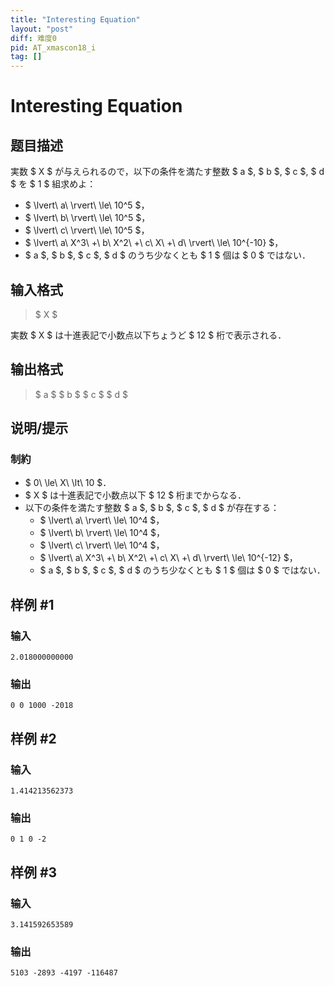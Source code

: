 ```yaml
---
title: "Interesting Equation"
layout: "post"
diff: 难度0
pid: AT_xmascon18_i
tag: []
---
```


# Interesting Equation

## 题目描述

[problemUrl]: https://atcoder.jp/contests/xmascon18/tasks/xmascon18_i

実数 $ X $ が与えられるので，以下の条件を満たす整数 $ a $, $ b $, $ c $, $ d $ を $ 1 $ 組求めよ：

- $ \lvert\ a\ \rvert\ \le\ 10^5 $，
- $ \lvert\ b\ \rvert\ \le\ 10^5 $，
- $ \lvert\ c\ \rvert\ \le\ 10^5 $，
- $ \lvert\ a\ X^3\ +\ b\ X^2\ +\ c\ X\ +\ d\ \rvert\ \le\ 10^{-10} $，
- $ a $, $ b $, $ c $, $ d $ のうち少なくとも $ 1 $ 個は $ 0 $ ではない．

## 输入格式

> $ X $

実数 $ X $ は十進表記で小数点以下ちょうど $ 12 $ 桁で表示される．

## 输出格式

> $ a $ $ b $ $ c $ $ d $

## 说明/提示

### 制約

- $ 0\ \le\ X\ \lt\ 10 $．
- $ X $ は十進表記で小数点以下 $ 12 $ 桁までからなる．
- 以下の条件を満たす整数 $ a $, $ b $, $ c $, $ d $ が存在する：
  - $ \lvert\ a\ \rvert\ \le\ 10^4 $，
  - $ \lvert\ b\ \rvert\ \le\ 10^4 $，
  - $ \lvert\ c\ \rvert\ \le\ 10^4 $，
  - $ \lvert\ a\ X^3\ +\ b\ X^2\ +\ c\ X\ +\ d\ \rvert\ \le\ 10^{-12} $，
  - $ a $, $ b $, $ c $, $ d $ のうち少なくとも $ 1 $ 個は $ 0 $ ではない．

## 样例 #1

### 输入

```
2.018000000000
```

### 输出

```
0 0 1000 -2018
```

## 样例 #2

### 输入

```
1.414213562373
```

### 输出

```
0 1 0 -2
```

## 样例 #3

### 输入

```
3.141592653589
```

### 输出

```
5103 -2893 -4197 -116487
```

